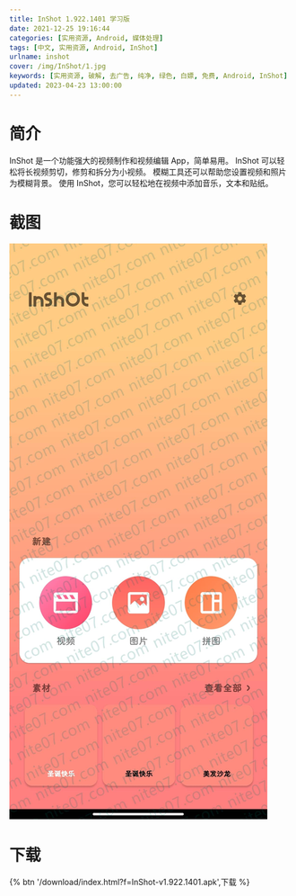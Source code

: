 ```yaml
---
title: InShot 1.922.1401 学习版
date: 2021-12-25 19:16:44
categories: [实用资源, Android, 媒体处理]
tags: [中文, 实用资源, Android, InShot]
urlname: inshot
cover: /img/InShot/1.jpg
keywords: [实用资源, 破解, 去广告, 纯净, 绿色, 白嫖, 免费, Android, InShot]
updated: 2023-04-23 13:00:00
---
```


# 简介

InShot 是一个功能强大的视频制作和视频编辑 App，简单易用。 InShot 可以轻松将长视频剪切，修剪和拆分为小视频。 模糊工具还可以帮助您设置视频和照片为模糊背景。 使用 InShot，您可以轻松地在视频中添加音乐，文本和贴纸。

# 截图

![](/img/InShot/2.jpg)

# 下载

{% btn '/download/index.html?f=InShot-v1.922.1401.apk',下载 %}
